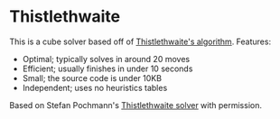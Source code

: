 # Thistlethwaite

This is a cube solver based off of [Thistlethwaite's algorithm](https://en.wikipedia.org/wiki/Optimal_solutions_for_Rubik%27s_Cube#Thistlethwaite's_algorithm). Features:

 - Optimal; typically solves in around 20 moves
 - Efficient; usually finishes in under 10 seconds
 - Small; the source code is under 10KB
 - Independent; uses no heuristics tables

Based on Stefan Pochmann's [Thistlethwaite solver](http://www.stefan-pochmann.info/spocc/other_stuff/tools/) with permission.
